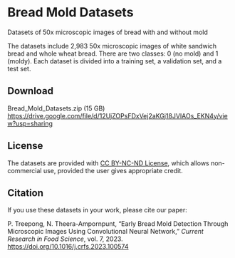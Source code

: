 # Bread Mold Datasets
Datasets of 50x microscopic images of bread with and without mold

The datasets include 2,983 50x microscopic images of white sandwich bread and whole wheat bread. There are two classes: 0 (no mold) and 1 (moldy). Each dataset is divided into a training set, a validation set, and a test set.

## Download
Bread_Mold_Datasets.zip (15 GB) https://drive.google.com/file/d/12UjZOPsFDxVej2aKGj18JVIAOs_EKN4y/view?usp=sharing

## License
The datasets are provided with [CC BY-NC-ND License](http://creativecommons.org/licenses/by-nc-nd/4.0), which allows non-commercial use, provided the user gives appropriate credit.

## Citation
If you use these datasets in your work, please cite our paper: 

P. Treepong, N. Theera-Ampornpunt, “Early Bread Mold Detection Through Microscopic Images Using Convolutional Neural Network,” *Current Research in Food Science*, vol. 7, 2023. https://doi.org/10.1016/j.crfs.2023.100574
